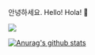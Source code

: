 안녕하세요. Hello! Hola! 👋

![](https://komarev.com/ghpvc/?username=bbonkr&color=orange)

[![Anurag's github stats](https://github-readme-stats.vercel.app/api?username=bbonkr&show_icons=true)](https://github.com/anuraghazra/github-readme-stats)
